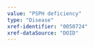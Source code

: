 ```yaml
---
value: "PSPH deficiency"
type: "Disease"
xref-identifier: "0050724"
xref-dataSource: "DOID"
---
```

